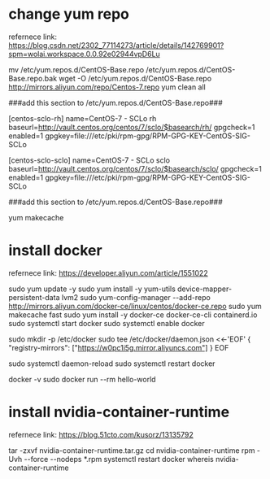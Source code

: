 # change yum repo
refernece link: https://blog.csdn.net/2302_77114273/article/details/142769901?spm=wolai.workspace.0.0.92e02944vpD6Lu

mv /etc/yum.repos.d/CentOS-Base.repo /etc/yum.repos.d/CentOS-Base.repo.bak
wget -O /etc/yum.repos.d/CentOS-Base.repo http://mirrors.aliyun.com/repo/Centos-7.repo
yum clean all

###add this section to  /etc/yum.repos.d/CentOS-Base.repo###

[centos-sclo-rh]
name=CentOS-7 - SCLo rh
baseurl=http://vault.centos.org/centos/7/sclo/$basearch/rh/
gpgcheck=1
enabled=1
gpgkey=file:///etc/pki/rpm-gpg/RPM-GPG-KEY-CentOS-SIG-SCLo
 
[centos-sclo-sclo]
name=CentOS-7 - SCLo sclo
baseurl=http://vault.centos.org/centos/7/sclo/$basearch/sclo/
gpgcheck=1
enabled=1
gpgkey=file:///etc/pki/rpm-gpg/RPM-GPG-KEY-CentOS-SIG-SCLo

###add this section to  /etc/yum.repos.d/CentOS-Base.repo###

yum makecache


# install docker
refernece link: https://developer.aliyun.com/article/1551022

sudo yum update -y
sudo yum install -y yum-utils device-mapper-persistent-data lvm2
sudo yum-config-manager --add-repo http://mirrors.aliyun.com/docker-ce/linux/centos/docker-ce.repo
sudo yum makecache fast
sudo yum install -y docker-ce docker-ce-cli containerd.io
sudo systemctl start docker
sudo systemctl enable docker

sudo mkdir -p /etc/docker
sudo tee /etc/docker/daemon.json <<-'EOF'
{
  "registry-mirrors": ["https://w0pc1i5g.mirror.aliyuncs.com"]
}
EOF

sudo systemctl daemon-reload
sudo systemctl restart docker

docker -v
sudo docker run --rm hello-world

# install nvidia-container-runtime 
refernece link: https://blog.51cto.com/kusorz/13135792

tar -zxvf nvidia-container-runtime.tar.gz
cd nvidia-container-runtime
rpm -Uvh --force --nodeps *.rpm
systemctl restart docker
whereis nvidia-container-runtime

